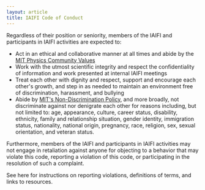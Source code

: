 ```yaml
---
layout: article
title: IAIFI Code of Conduct
---
```


Regardless of their position or seniority, members of the IAIFI and participants in IAIFI activities are expected to:

* Act in an ethical and collaborative manner at all times and abide by the [MIT Physics Community Values](https://physics.mit.edu/about-physics/community-values/)
* Work with the utmost scientific integrity and respect the confidentiality of information and work presented at internal IAIFI meetings
* Treat each other with dignity and respect, support and encourage each other's growth, and step in as needed to maintain an environment free of discrimination, harassment, and bullying
* Abide by [MIT's Non-Discrimination Policy](https://policies.mit.edu/policies-procedures/90-relations-and-responsibilities-within-mit-community/92-nondiscrimination), and more broadly, not discriminate against nor denigrate each other for reasons including, but not limited to: age, appearance, culture, career status, disability, ethnicity, family and relationship situation, gender identity, immigration status, nationality, national origin, pregnancy, race, religion, sex, sexual orientation, and veteran status.

Furthermore, members of the IAIFI and participants in IAIFI activities may not engage in retaliation against anyone for objecting to a behavior that may violate this code, reporting a violation of this code, or participating in the resolution of such a complaint.

See here for instructions on reporting violations, definitions of terms, and links to resources.

